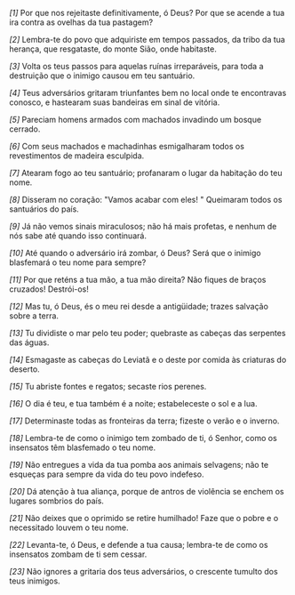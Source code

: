 *[1]* Por que nos rejeitaste definitivamente, ó Deus? Por que se acende a tua ira contra as ovelhas da tua pastagem?

*[2]* Lembra-te do povo que adquiriste em tempos passados, da tribo da tua herança, que resgataste, do monte Sião, onde habitaste.

*[3]* Volta os teus passos para aquelas ruínas irreparáveis, para toda a destruição que o inimigo causou em teu santuário.

*[4]* Teus adversários gritaram triunfantes bem no local onde te encontravas conosco, e hastearam suas bandeiras em sinal de vitória.

*[5]* Pareciam homens armados com machados invadindo um bosque cerrado.

*[6]* Com seus machados e machadinhas esmigalharam todos os revestimentos de madeira esculpida.

*[7]* Atearam fogo ao teu santuário; profanaram o lugar da habitação do teu nome.

*[8]* Disseram no coração: "Vamos acabar com eles! " Queimaram todos os santuários do país.

*[9]* Já não vemos sinais miraculosos; não há mais profetas, e nenhum de nós sabe até quando isso continuará.

*[10]* Até quando o adversário irá zombar, ó Deus? Será que o inimigo blasfemará o teu nome para sempre?

*[11]* Por que reténs a tua mão, a tua mão direita? Não fiques de braços cruzados! Destrói-os!

*[12]* Mas tu, ó Deus, és o meu rei desde a antigüidade; trazes salvação sobre a terra.

*[13]* Tu dividiste o mar pelo teu poder; quebraste as cabeças das serpentes das águas.

*[14]* Esmagaste as cabeças do Leviatã e o deste por comida às criaturas do deserto.

*[15]* Tu abriste fontes e regatos; secaste rios perenes.

*[16]* O dia é teu, e tua também é a noite; estabeleceste o sol e a lua.

*[17]* Determinaste todas as fronteiras da terra; fizeste o verão e o inverno.

*[18]* Lembra-te de como o inimigo tem zombado de ti, ó Senhor, como os insensatos têm blasfemado o teu nome.

*[19]* Não entregues a vida da tua pomba aos animais selvagens; não te esqueças para sempre da vida do teu povo indefeso.

*[20]* Dá atenção à tua aliança, porque de antros de violência se enchem os lugares sombrios do país.

*[21]* Não deixes que o oprimido se retire humilhado! Faze que o pobre e o necessitado louvem o teu nome.

*[22]* Levanta-te, ó Deus, e defende a tua causa; lembra-te de como os insensatos zombam de ti sem cessar.

*[23]* Não ignores a gritaria dos teus adversários, o crescente tumulto dos teus inimigos.

